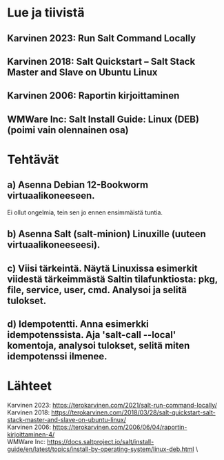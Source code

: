 # Lue ja tiivistä
## Karvinen 2023: Run Salt Command Locally

## Karvinen 2018: Salt Quickstart – Salt Stack Master and Slave on Ubuntu Linux

## Karvinen 2006: Raportin kirjoittaminen

## WMWare Inc: Salt Install Guide: Linux (DEB) (poimi vain olennainen osa)


# Tehtävät
## a) Asenna Debian 12-Bookworm virtuaalikoneeseen. 
Ei ollut ongelmia, tein sen jo ennen ensimmäistä tuntia.
## b) Asenna Salt (salt-minion) Linuxille (uuteen virtuaalikoneeseesi).

## c) Viisi tärkeintä. Näytä Linuxissa esimerkit viidestä tärkeimmästä Saltin tilafunktiosta: pkg, file, service, user, cmd. Analysoi ja selitä tulokset.

## d) Idempotentti. Anna esimerkki idempotenssista. Aja 'salt-call --local' komentoja, analysoi tulokset, selitä miten idempotenssi ilmenee.


# Lähteet
Karvinen 2023: https://terokarvinen.com/2021/salt-run-command-locally/ \
Karvinen 2018: https://terokarvinen.com/2018/03/28/salt-quickstart-salt-stack-master-and-slave-on-ubuntu-linux/ \
Karvinen 2006: https://terokarvinen.com/2006/06/04/raportin-kirjoittaminen-4/ \
WMWare Inc: https://docs.saltproject.io/salt/install-guide/en/latest/topics/install-by-operating-system/linux-deb.html \

